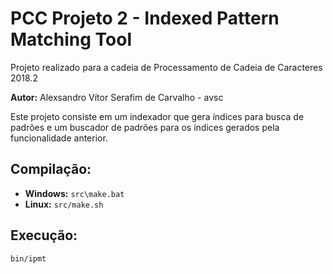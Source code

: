 # PCC Projeto 2 - Indexed Pattern Matching Tool

Projeto realizado para a cadeia de Processamento de Cadeia de Caracteres 2018.2

**Autor:** Alexsandro Vítor Serafim de Carvalho - avsc

Este projeto consiste em um indexador que gera índices para busca de padrões e um buscador de padrões para os índices gerados pela funcionalidade anterior.

## Compilação:
* **Windows:** `src\make.bat`
* **Linux:** `src/make.sh`

## Execução:
`bin/ipmt`
